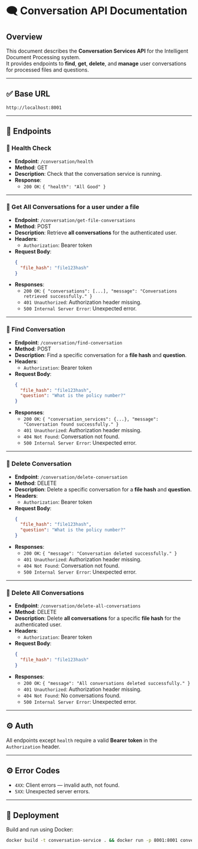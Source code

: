 

# 🗨️ Conversation API Documentation

## Overview

This document describes the **Conversation Services API** for the Intelligent Document Processing system.  
It provides endpoints to **find**, **get**, **delete**, and **manage** user conversations for processed files and questions.

---

## ✅ Base URL

```
http://localhost:8001
```

---

## 📂 Endpoints

### 🔹 Health Check

- **Endpoint**: `/conversation/health`
- **Method**: GET
- **Description**: Check that the conversation service is running.
- **Response**:
  - `200 OK`: `{ "health": "All Good" }`

---

### 🔹 Get All Conversations for a user under a file

- **Endpoint**: `/conversation/get-file-conversations`
- **Method**: POST
- **Description**: Retrieve **all conversations** for the authenticated user.
- **Headers**:
  - `Authorization`: Bearer token
- **Request Body**:
  ```json
  {
    "file_hash": "file123hash"
  }
  ```
- **Responses**:
  - `200 OK`: `{ "conversations": [...], "message": "Conversations retrieved successfully." }`
  - `401 Unauthorized`: Authorization header missing.
  - `500 Internal Server Error`: Unexpected error.

---

### 🔹 Find Conversation

- **Endpoint**: `/conversation/find-conversation`
- **Method**: POST
- **Description**: Find a specific conversation for a **file hash** and **question**.
- **Headers**:
  - `Authorization`: Bearer token
- **Request Body**:
  ```json
  {
    "file_hash": "file123hash",
    "question": "What is the policy number?"
  }
  ```
- **Responses**:
  - `200 OK`: `{ "conversation_services": {...}, "message": "Conversation found successfully." }`
  - `401 Unauthorized`: Authorization header missing.
  - `404 Not Found`: Conversation not found.
  - `500 Internal Server Error`: Unexpected error.

---

### 🔹 Delete Conversation

- **Endpoint**: `/conversation/delete-conversation`
- **Method**: DELETE
- **Description**: Delete a specific conversation for a **file hash** and **question**.
- **Headers**:
  - `Authorization`: Bearer token
- **Request Body**:
  ```json
  {
    "file_hash": "file123hash",
    "question": "What is the policy number?"
  }
  ```
- **Responses**:
  - `200 OK`: `{ "message": "Conversation deleted successfully." }`
  - `401 Unauthorized`: Authorization header missing.
  - `404 Not Found`: Conversation not found.
  - `500 Internal Server Error`: Unexpected error.

---

### 🔹 Delete All Conversations

- **Endpoint**: `/conversation/delete-all-conversations`
- **Method**: DELETE
- **Description**: Delete **all conversations** for a specific **file hash** for the authenticated user.
- **Headers**:
  - `Authorization`: Bearer token
- **Request Body**:
  ```json
  {
    "file_hash": "file123hash"
  }
  ```
- **Responses**:
  - `200 OK`: `{ "message": "All conversations deleted successfully." }`
  - `401 Unauthorized`: Authorization header missing.
  - `404 Not Found`: No conversations found.
  - `500 Internal Server Error`: Unexpected error.

---

## ⚙️ Auth

All endpoints except `health` require a valid **Bearer token** in the `Authorization` header.

---

## ⚙️ Error Codes

- `4XX`: Client errors — invalid auth, not found.
- `5XX`: Unexpected server errors.

---

## 🐳 Deployment

Build and run using Docker:

```bash
docker build -t conversation-service . && docker run -p 8001:8001 conversation-service
```